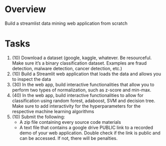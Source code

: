 # Overview
Build a streamlist data mining web application from scratch

# Tasks
1. (10) Download a dataset (google, kaggle, whatever. Be resourceful. Make sure it’s a binary classification dataset. Examples are fraud detection, malware detection, cancer detection, etc.) 
2. (10) Build a Streamlit web application that loads the data and allows you to inspect the data 
3. (30) In the web app, build interactive functionalities that allow you to perform two types of normalization, such as z-score and min-max. 
4. (40) In the web app, build interactive functionalities to allow for classification using random forest, adaboost, SVM and decision tree. Make sure to add interactivity for the hyperparameters for the respective machine learning algorithms
5. (10) Submit the following:
    - A zip file containing every source code materials
    - A text file that contains a google drive PUBLIC link to a recorded demo of your web application. Double check if the link is public and can be accessed. If not, there will be penalties.